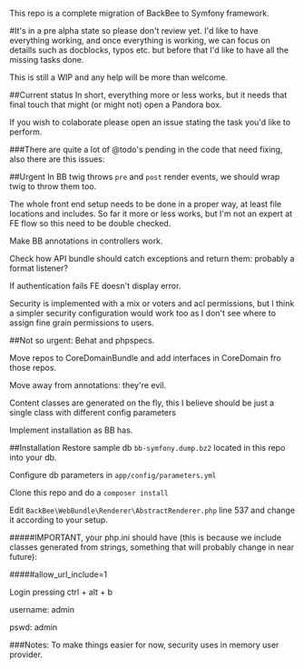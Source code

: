 This repo is a complete migration of BackBee to Symfony framework.

#It's in a pre alpha state so please don't review yet. I'd like to have everything working, and once everything is working, we can focus on detaills such as docblocks, typos etc. but before that I'd like to have all the missing tasks done.


This is still a WIP and any help will be more than welcome.

##Current status
In short, everything more or less works, but it needs that final touch that might (or might not) open a Pandora box.

If you wish to colaborate please open an issue stating the task you'd like to perform.

###There are quite a lot of @todo's pending in the code that need fixing, also there are this issues:

##Urgent
In BB twig throws ``pre`` and ``post`` render events, we should wrap twig to throw them too.

The whole front end setup needs to be done in a proper way, at least file locations and includes. So far it more or less works, but I'm not an expert at FE flow so this need to be double checked.

Make BB annotations in controllers work.

Check how API bundle should catch exceptions and return them: probably a format listener?

If authentication fails FE doesn't display error.

Security is implemented with a mix or voters and acl permissions, but I think a simpler security configuration would work too as I don't see where to assign fine grain permissions to users.

##Not so urgent:
Behat and phpspecs.

Move repos to CoreDomainBundle and add interfaces in CoreDomain fro those repos.

Move away from annotations: they're evil.

Content classes are generated on the fly, this I believe should be just a single class with different config parameters

Implement installation as BB has.

##Installation
Restore sample db ``bb-symfony.dump.bz2`` located in this repo into your db.

Configure db parameters in ``app/config/parameters.yml``

Clone this repo and do a ``composer install``

Edit ``BackBee\WebBundle\Renderer\AbstractRenderer.php`` line 537 and change it according to your setup.

#####IMPORTANT, your php.ini should have (this is because we include classes generated from strings, something that will probably change in near future):

#####allow_url_include=1

Login pressing ctrl + alt + b

username: admin

pswd: admin

###Notes: 
To make things easier for now, security uses in memory user provider.